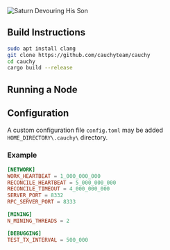 ![Saturn Devouring His Son](https://i.imgur.com/Ahvi7YS.gif)

## Build Instructions
```bash
sudo apt install clang
git clone https://github.com/cauchyteam/cauchy
cd cauchy
cargo build --release
```

## Running a Node


## Configuration
A custom configuration file `config.toml` may be added `HOME_DIRECTORY\.cauchy\` directory. 

### Example

```toml
[NETWORK]
WORK_HEARTBEAT = 1_000_000_000
RECONCILE_HEARTBEAT = 5_000_000_000
RECONCILE_TIMEOUT = 4_000_000_000
SERVER_PORT = 8332
RPC_SERVER_PORT = 8333

[MINING]
N_MINING_THREADS = 2

[DEBUGGING]
TEST_TX_INTERVAL = 500_000
```
